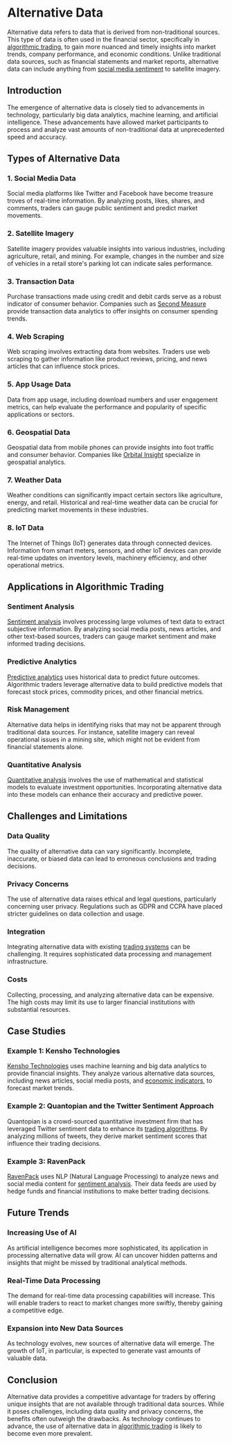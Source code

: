 # Alternative Data

Alternative data refers to data that is derived from non-traditional sources. This type of data is often used in the financial sector, specifically in [algorithmic trading](../a/algorithmic_trading.md), to gain more nuanced and timely insights into market trends, company performance, and economic conditions. Unlike traditional data sources, such as financial statements and market reports, alternative data can include anything from [social media sentiment](../s/social_media_sentiment.md) to satellite imagery.

## Introduction

The emergence of alternative data is closely tied to advancements in technology, particularly big data analytics, machine learning, and artificial intelligence. These advancements have allowed market participants to process and analyze vast amounts of non-traditional data at unprecedented speed and accuracy. 

## Types of Alternative Data

### 1. Social Media Data

Social media platforms like Twitter and Facebook have become treasure troves of real-time information. By analyzing posts, likes, shares, and comments, traders can gauge public sentiment and predict market movements.

### 2. Satellite Imagery

Satellite imagery provides valuable insights into various industries, including agriculture, retail, and mining. For example, changes in the number and size of vehicles in a retail store's parking lot can indicate sales performance.

### 3. Transaction Data

Purchase transactions made using credit and debit cards serve as a robust indicator of consumer behavior. Companies such as [Second Measure](https://www.secondmeasure.com/) provide transaction data analytics to offer insights on consumer spending trends.

### 4. Web Scraping

Web scraping involves extracting data from websites. Traders use web scraping to gather information like product reviews, pricing, and news articles that can influence stock prices.

### 5. App Usage Data

Data from app usage, including download numbers and user engagement metrics, can help evaluate the performance and popularity of specific applications or sectors.

### 6. Geospatial Data

Geospatial data from mobile phones can provide insights into foot traffic and consumer behavior. Companies like [Orbital Insight](https://orbitalinsight.com/) specialize in geospatial analytics.

### 7. Weather Data

Weather conditions can significantly impact certain sectors like agriculture, energy, and retail. Historical and real-time weather data can be crucial for predicting market movements in these industries.

### 8. IoT Data

The Internet of Things (IoT) generates data through connected devices. Information from smart meters, sensors, and other IoT devices can provide real-time updates on inventory levels, machinery efficiency, and other operational metrics.

## Applications in Algorithmic Trading

### Sentiment Analysis

[Sentiment analysis](../s/sentiment_analysis.md) involves processing large volumes of text data to extract subjective information. By analyzing social media posts, news articles, and other text-based sources, traders can gauge market sentiment and make informed trading decisions.

### Predictive Analytics

[Predictive analytics](../p/predictive_analytics.md) uses historical data to predict future outcomes. Algorithmic traders leverage alternative data to build predictive models that forecast stock prices, commodity prices, and other financial metrics.

### Risk Management

Alternative data helps in identifying risks that may not be apparent through traditional data sources. For instance, satellite imagery can reveal operational issues in a mining site, which might not be evident from financial statements alone.

### Quantitative Analysis

[Quantitative analysis](../q/quantitative_analysis.md) involves the use of mathematical and statistical models to evaluate investment opportunities. Incorporating alternative data into these models can enhance their accuracy and predictive power.

## Challenges and Limitations

### Data Quality

The quality of alternative data can vary significantly. Incomplete, inaccurate, or biased data can lead to erroneous conclusions and trading decisions.

### Privacy Concerns

The use of alternative data raises ethical and legal questions, particularly concerning user privacy. Regulations such as GDPR and CCPA have placed stricter guidelines on data collection and usage.

### Integration

Integrating alternative data with existing [trading systems](../t/trading_systems.md) can be challenging. It requires sophisticated data processing and management infrastructure.

### Costs

Collecting, processing, and analyzing alternative data can be expensive. The high costs may limit its use to larger financial institutions with substantial resources.

## Case Studies

### Example 1: Kensho Technologies

[Kensho Technologies](https://www.kensho.com/) uses machine learning and big data analytics to provide financial insights. They analyze various alternative data sources, including news articles, social media posts, and [economic indicators](../e/economic_indicators.md), to forecast market trends.

### Example 2: Quantopian and the Twitter Sentiment Approach

Quantopian is a crowd-sourced quantitative investment firm that has leveraged Twitter sentiment data to enhance its [trading algorithms](../t/trading_algorithms.md). By analyzing millions of tweets, they derive market sentiment scores that influence their trading decisions.

### Example 3: RavenPack

[RavenPack](https://www.ravenpack.com/) uses NLP (Natural Language Processing) to analyze news and social media content for [sentiment analysis](../s/sentiment_analysis.md). Their data feeds are used by hedge funds and financial institutions to make better trading decisions.

## Future Trends

### Increasing Use of AI

As artificial intelligence becomes more sophisticated, its application in processing alternative data will grow. AI can uncover hidden patterns and insights that might be missed by traditional analytical methods.

### Real-Time Data Processing

The demand for real-time data processing capabilities will increase. This will enable traders to react to market changes more swiftly, thereby gaining a competitive edge.

### Expansion into New Data Sources

As technology evolves, new sources of alternative data will emerge. The growth of IoT, in particular, is expected to generate vast amounts of valuable data.

## Conclusion

Alternative data provides a competitive advantage for traders by offering unique insights that are not available through traditional data sources. While it poses challenges, including data quality and privacy concerns, the benefits often outweigh the drawbacks. As technology continues to advance, the use of alternative data in [algorithmic trading](../a/algorithmic_trading.md) is likely to become even more prevalent.
